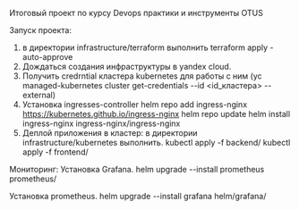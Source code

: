 Итоговый проект по курсу Devops практики и инструменты OTUS

Запуск проекта:
1. в директории infrastructure/terraform выполнить terraform apply -auto-approve
2. Дождаться создания инфраструктуры в yandex cloud.
3. Получить credrntial кластера kubernetes для работы с ним (yc managed-kubernetes cluster get-credentials --id <id_кластера> --external)
4. Установка ingresses-controller
helm repo add ingress-nginx https://kubernetes.github.io/ingress-nginx
helm repo update
helm install ingress-nginx ingress-nginx/ingress-nginx
5. Деплой приложения в кластер:
в директории infrastructure/kubernetes выполнить.
kubectl apply -f backend/
kubectl apply -f frontend/

Мониторинг:
Установка Grafana.
helm upgrade --install prometheus prometheus/

Установка prometheus.
helm upgrade --install grafana helm/grafana/
